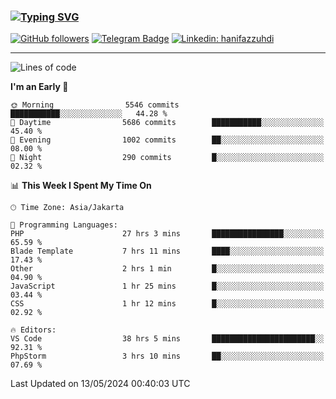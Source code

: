 ### [![Typing SVG](https://readme-typing-svg.herokuapp.com?font=lato&size=22&lines=Hi+There+👋)](https://git.io/typing-svg) 

[![GitHub followers](https://img.shields.io/github/followers/hanifazzuhdi?label=Follow&style=social)](https://github.com/hanifazzuhdi/?tab=follow) 
[![Telegram Badge](https://img.shields.io/badge/-hanif0198-blue?style=social&logo=telegram&link=https://www.t.me/hanif0198/)](https://www.t.me/hanif0198/) 
[![Linkedin: hanifazzuhdi](https://img.shields.io/badge/-hanifazzuhdi-blue?style=flat-square&logo=Linkedin&logoColor=white&link=https://www.linkedin.com/in/hanif-az-zuhdi-69688019b/)](https://www.linkedin.com/in/hanif-az-zuhdi-69688019b/) 

<hr/>

<!--START_SECTION:waka-->
![Lines of code](https://img.shields.io/badge/From%20Hello%20World%20I%27ve%20Written-54.3%20million%20lines%20of%20code-blue)

**I'm an Early 🐤** 

```text
🌞 Morning                5546 commits        ███████████░░░░░░░░░░░░░░   44.28 % 
🌆 Daytime                5686 commits        ███████████░░░░░░░░░░░░░░   45.40 % 
🌃 Evening                1002 commits        ██░░░░░░░░░░░░░░░░░░░░░░░   08.00 % 
🌙 Night                  290 commits         █░░░░░░░░░░░░░░░░░░░░░░░░   02.32 % 
```


📊 **This Week I Spent My Time On** 

```text
🕑︎ Time Zone: Asia/Jakarta

💬 Programming Languages: 
PHP                      27 hrs 3 mins       ████████████████░░░░░░░░░   65.59 % 
Blade Template           7 hrs 11 mins       ████░░░░░░░░░░░░░░░░░░░░░   17.43 % 
Other                    2 hrs 1 min         █░░░░░░░░░░░░░░░░░░░░░░░░   04.90 % 
JavaScript               1 hr 25 mins        █░░░░░░░░░░░░░░░░░░░░░░░░   03.44 % 
CSS                      1 hr 12 mins        █░░░░░░░░░░░░░░░░░░░░░░░░   02.92 % 

🔥 Editors: 
VS Code                  38 hrs 5 mins       ███████████████████████░░   92.31 % 
PhpStorm                 3 hrs 10 mins       ██░░░░░░░░░░░░░░░░░░░░░░░   07.69 % 
```


 Last Updated on 13/05/2024 00:40:03 UTC
<!--END_SECTION:waka-->
